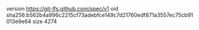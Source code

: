 version https://git-lfs.github.com/spec/v1
oid sha256:b562b4a996c2215cf73adebfce149c7d21760edf871a3557ec75cb91013e9e64
size 4274
